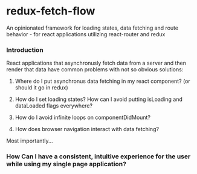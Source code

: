 # redux-fetch-flow
An opinionated framework for loading states, data fetching and route behavior - for react applications utilizing react-router and redux

### Introduction

React applications that asynchronusly fetch data from a server and then render that data have common problems with not so obvious solutions:

1. Where do I put asynchronus data fetching in my react component? (or should it go in redux)

2. How do I set loading states? How can I avoid putting isLoading and dataLoaded flags everywhere?

3. How do I avoid infinite loops on componentDidMount?

4. How does browser navigation interact with data fetching?

Most importantly...

### How Can I have a consistent, intuitive experience for the user while using my single page application?





